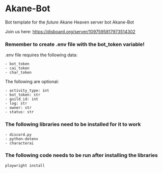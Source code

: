 # Akane-Bot
Bot template for the *future* Akane Heaven server bot Akane-Bot

Join us here: https://disboard.org/server/1097595817973514302

### Remember to create .env file with the bot_token variable!
.env file requires the following data:

    - bot_token
    - cai_token
    - char_token


The following are optional:

    - activity_type: int
    - bot_token: str
    - guild_id: int
    - log: str
    - owner: str
    - status: str


### The following libraries need to be installed for it to work
    - discord.py
    - python-dotenv
    - characterai

### The following code needs to be run after installing the libraries
    playwright install